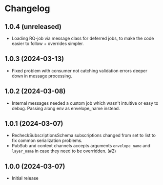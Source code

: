 # Changelog

## 1.0.4 (unreleased)

* Loading RQ-job via message class for deferred jobs, to make the code easier to follow + overrides simpler.

## 1.0.3 (2024-03-13)

* Fixed problem with consumer not catching validation errors
deeper down in message processing.

## 1.0.2 (2024-03-08)

* Internal messages needed a custom job which wasn't intuitive or easy to debug.
  Passing along env as envelope_name instead.

## 1.0.1 (2024-03-07)

* RecheckSubscriptionsSchema subscriptions changed from set to list to 
  fix common serialization problems.
* PubSub and context channels accepts arguments `envelope_name` and `layer_name` in case
  they need to be overridden. (#2)

## 1.0.0 (2024-03-07)

* Initial release